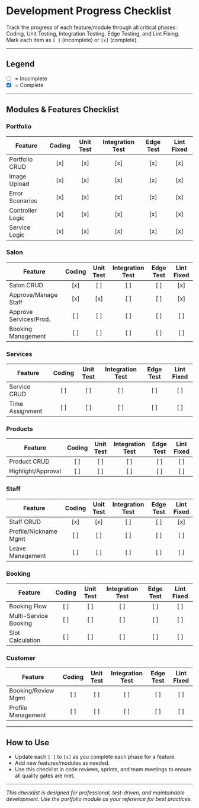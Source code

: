 # Development Progress Checklist

Track the progress of each feature/module through all critical phases: Coding, Unit Testing, Integration Testing, Edge Testing, and Lint Fixing. Mark each item as `[ ]` (incomplete) or `[x]` (complete).

---

## Legend

- [ ] = Incomplete
- [x] = Complete

---

## Modules & Features Checklist

### Portfolio

| Feature          | Coding | Unit Test | Integration Test | Edge Test | Lint Fixed |
| ---------------- | :----: | :-------: | :--------------: | :-------: | :--------: |
| Portfolio CRUD   |  [x]   |    [x]    |       [x]        |    [x]    |    [x]     |
| Image Upload     |  [x]   |    [x]    |       [x]        |    [x]    |    [x]     |
| Error Scenarios  |  [x]   |    [x]    |       [x]        |    [x]    |    [x]     |
| Controller Logic |  [x]   |    [x]    |       [x]        |    [x]    |    [x]     |
| Service Logic    |  [x]   |    [x]    |       [x]        |    [x]    |    [x]     |

### Salon

| Feature                | Coding | Unit Test | Integration Test | Edge Test | Lint Fixed |
| ---------------------- | :----: | :-------: | :--------------: | :-------: | :--------: |
| Salon CRUD             |  [x]   |    [ ]    |       [ ]        |    [ ]    |    [x]     |
| Approve/Manage Staff   |  [x]   |    [x]    |       [ ]        |    [ ]    |    [x]     |
| Approve Services/Prod. |  [ ]   |    [ ]    |       [ ]        |    [ ]    |    [ ]     |
| Booking Management     |  [ ]   |    [ ]    |       [ ]        |    [ ]    |    [ ]     |

### Services

| Feature         | Coding | Unit Test | Integration Test | Edge Test | Lint Fixed |
| --------------- | :----: | :-------: | :--------------: | :-------: | :--------: |
| Service CRUD    |  [ ]   |    [ ]    |       [ ]        |    [ ]    |    [ ]     |
| Time Assignment |  [ ]   |    [ ]    |       [ ]        |    [ ]    |    [ ]     |

### Products

| Feature            | Coding | Unit Test | Integration Test | Edge Test | Lint Fixed |
| ------------------ | :----: | :-------: | :--------------: | :-------: | :--------: |
| Product CRUD       |  [ ]   |    [ ]    |       [ ]        |    [ ]    |    [ ]     |
| Highlight/Approval |  [ ]   |    [ ]    |       [ ]        |    [ ]    |    [ ]     |

### Staff

| Feature               | Coding | Unit Test | Integration Test | Edge Test | Lint Fixed |
| --------------------- | :----: | :-------: | :--------------: | :-------: | :--------: |
| Staff CRUD            |  [x]   |    [x]    |       [ ]        |    [ ]    |    [x]     |
| Profile/Nickname Mgmt |  [ ]   |    [ ]    |       [ ]        |    [ ]    |    [ ]     |
| Leave Management      |  [ ]   |    [ ]    |       [ ]        |    [ ]    |    [ ]     |

### Booking

| Feature               | Coding | Unit Test | Integration Test | Edge Test | Lint Fixed |
| --------------------- | :----: | :-------: | :--------------: | :-------: | :--------: |
| Booking Flow          |  [ ]   |    [ ]    |       [ ]        |    [ ]    |    [ ]     |
| Multi-Service Booking |  [ ]   |    [ ]    |       [ ]        |    [ ]    |    [ ]     |
| Slot Calculation      |  [ ]   |    [ ]    |       [ ]        |    [ ]    |    [ ]     |

### Customer

| Feature             | Coding | Unit Test | Integration Test | Edge Test | Lint Fixed |
| ------------------- | :----: | :-------: | :--------------: | :-------: | :--------: |
| Booking/Review Mgmt |  [ ]   |    [ ]    |       [ ]        |    [ ]    |    [ ]     |
| Profile Management  |  [ ]   |    [ ]    |       [ ]        |    [ ]    |    [ ]     |

---

## How to Use

- Update each `[ ]` to `[x]` as you complete each phase for a feature.
- Add new features/modules as needed.
- Use this checklist in code reviews, sprints, and team meetings to ensure all quality gates are met.

---

_This checklist is designed for professional, test-driven, and maintainable development. Use the portfolio module as your reference for best practices._
